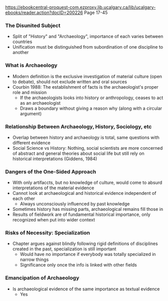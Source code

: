 https://ebookcentral-proquest-com.ezproxy.lib.ucalgary.ca/lib/ucalgary-ebooks/reader.action?docID=200226
Page 17-45

### The Disunited Subject
 - Split of "History" and "Archaeology", importance of each varies between countries
 - Unification must be distinguished from subordination of one discipline to another

### What is Archaeology
 - Modern definition is the exclusive investigation of material culture (open to debate), should not exclude written and oral sources
 - Courbin 1988: The establishment of facts is the archaeologist's proper role and mission
	 - If the archaeologists looks into history or anthropology, ceases to act as an archaeologist
	 - Draws a boundary without giving a reason why (along with a circular argument)

### Relationship Between Archaeology, History, Sociology, etc
 - Overlap between history and archaeology is total, same questions with different evidence
 - Social Science vs History: Nothing, social scientists are more concerned of abstract and general theories about social life but still rely on historical interpretations (Giddens, 1984)

### Dangers of the One-Sided Approach
 - With only artifaccts, but no knowledge of culture, would come to absurd interpretations of the material evidence
 - Cannot look at archaeological and historical evidence independent of each other
	 - Always unconsciously influenced by past knowledge
 - Sometimes history has missing parts, archaeological remains fill those in
 - Results of fieldwork are of fundamental historical importance, only recognized when put into wider context

### Risks of Necessity: Specialization
 - Chapter argues against blindly following rigid definitions of disciplines created in the past, specialization is still important
	 - Would have no importance if everybody was totally specialized in narrow things
	 - Significance only once the info is linked with other fields

### Emancipation of Archaeology
 - Is archaeological evidence of the same importance as textual evidence
	 - Yes